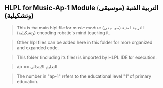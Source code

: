 ## HLPL for Music-Ap-1 Module (التربية الفنية (موسيقى وتشكيلية))
>This is the main hlpl file for music module (التربية الفنية (موسيقى وتشكيلية)) encoding robotic's mind teaching it.

>Other hlpl files can be added here in this folder for more organized and expanded code.

>This folder (including its files) is imported by HLPL IDE for execution.

>ap == التعليم الابتدائي

>The number in "ap-1" refers to the educational level "1" of primary education.
